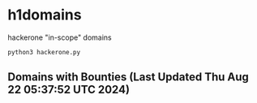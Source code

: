# h1domains
hackerone "in-scope" domains

`python3 hackerone.py`
## Domains with Bounties (Last Updated Thu Aug 22 05:37:52 UTC 2024)
```

```
